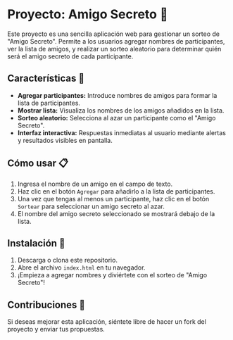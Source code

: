 # Proyecto: Amigo Secreto 🎁

Este proyecto es una sencilla aplicación web para gestionar un sorteo de "Amigo Secreto". Permite a los usuarios agregar nombres de participantes, ver la lista de amigos, y realizar un sorteo aleatorio para determinar quién será el amigo secreto de cada participante.

## Características 🌟
- **Agregar participantes:** Introduce nombres de amigos para formar la lista de participantes.
- **Mostrar lista:** Visualiza los nombres de los amigos añadidos en la lista.
- **Sorteo aleatorio:** Selecciona al azar un participante como el "Amigo Secreto".
- **Interfaz interactiva:** Respuestas inmediatas al usuario mediante alertas y resultados visibles en pantalla.

## Cómo usar 📋
1. Ingresa el nombre de un amigo en el campo de texto.
2. Haz clic en el botón `Agregar` para añadirlo a la lista de participantes.
3. Una vez que tengas al menos un participante, haz clic en el botón `Sortear` para seleccionar un amigo secreto al azar.
4. El nombre del amigo secreto seleccionado se mostrará debajo de la lista.

## Instalación 🚀
1. Descarga o clona este repositorio.
2. Abre el archivo `index.html` en tu navegador.
3. ¡Empieza a agregar nombres y diviértete con el sorteo de "Amigo Secreto"!

## Contribuciones 🤝
Si deseas mejorar esta aplicación, siéntete libre de hacer un fork del proyecto y enviar tus propuestas.